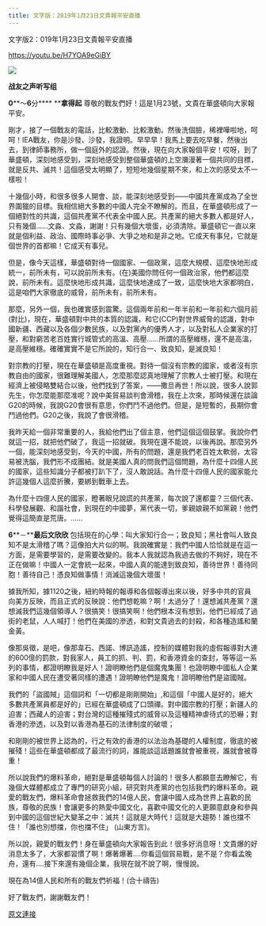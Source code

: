 ```yaml
---
title: 文字版：2019年1月23日文貴報平安直播
---
```


文字版2：019年1月23日文貴報平安直播


https://youtu.be/H7YOA9eGiBY


[![](https://1.bp.blogspot.com/-57uPjMi-YxU/XErGYl8BP1I/AAAAAAAABWU/EODr3GCGu8EOrTCGNbLW93LZxmwWxBmvwCLcBGAs/s400/111.PNG)](https://1.bp.blogspot.com/-57uPjMi-YxU/XErGYl8BP1I/AAAAAAAABWU/EODr3GCGu8EOrTCGNbLW93LZxmwWxBmvwCLcBGAs/s1600/111.PNG)

**战友之声听写组**


**0****～****6****分**** ****拿得起**
尊敬的戰友們好！這是1月23號，文貴在華盛頓向大家報平安。


剛才，接了一個戰友的電話，比較激動、比較激動。然後洗個臉，稀裡嘩啦地，呵呵！IEA戰友，你是沙發、沙發，我證明。早早早！我馬上要去吃早餐，然後出去，到律師事務所，做一個庭外的認證。然後，現在向大家報個平安！哎呀，到了華盛頓，深刻地感受到，深刻地感受到整個華盛頓的上空瀰漫著一個共同的目標，就是反共、滅共！這個感受太明顯了，短短地幾個星期不來，和上次的感受太不一樣啦！


十幾個小時，和很多很多人開會、談，能深刻地感受到——中國共產黨成為了全世界圍獵的目標。我相信絕大多數的中國人完全不瞭解的。而且，在華盛頓形成了一個絕對性的共識，這個共產黨不代表全中國人民。共產黨的絕大多數人都是好人，只有幾個……文淼、文淼，謝謝！只有幾個大壞蛋，必須清除。華盛頓它一直以來就是個利益、政治、國際時事必爭、大爭之地和是非之地。它成天有事兒，它就是個世界的首都嘛！它成天有事兒。


但是，像今天這樣，華盛頓對待一個國家、一個政黨，這麼大規模、這麼快地形成統一，前所未有，可以說前所未有。(在)美國你問任何一個政治家，他們都這麼說，前所未有。這麼快地形成共識，這麼快地達成了一致，這麼快地大家都明白，這是咱們大家徹底的威脅，前所未有，前所未有。


那麼，另外一個，我也確實感到震驚。這個兩年前和一年半前和一年前和六個月前(對比)，現在，華盛頓對中共的本質的認識，和它(CCP)對世界威脅的認識，對中國新疆、西藏以及各個少數民族，以及對黨內的優秀人才，以及對私人企業家的打壓，和對窮苦老百姓實行城管式的高溫、高壓……所謂的高壓維穩，還不是高溫，是高壓維穩。確確實實不是它所說的，知行合一、致良知，是滅良知！


對宗教的打壓，現在在華盛頓是高度重視。對待一個沒有宗教的國家，或者沒有宗教自由的國家，很難理解美國人，怎麼那麼認真地理解了宗教人士被打壓。和現在經濟上被侵略雙結合以後，他們找到了答案，——撒旦再世！所以說，很多人說郭先生，你怎麼能那麼准呢？說中美貿易談判會滑稽，我在上次來，那時候還在談論G20的時候，我說G20會很有意思，你們鬥不過他們。但是，是短暫的，長期你會鬥過他們。G20之後，我說了會很滑稽。


我昨天給一個非常重要的人，我給他們出了個主意，他們這個這個鼓掌。我說你們就這一招，就把他們破了，我這一招就破。我現在還不能說，以後再說。那麼另外一個，能深刻地感受到，今天的中國，所有的問題，還是我們老百姓太軟弱，太容易被洗腦，我們形不成團結。就是美國人真的問我們這個問題，為什麼十四億人民的國家，這些知識分子都被打趴下了，沒人敢說話。為什麼十四億人民的國家能允許這幾個人這麼折騰，要綁到戰車上去。


為什麼十四億人民的國家，瞪著眼兒說謊的共產黨，每次說了還都靈？三個代表、科學發展觀、和諧社會，到現在的中國夢，黨代表一切，爹親娘親不如黨親！他們覺得這簡直是荒唐。……


**6****－****最后文欣欣**
包括現在的心學：叫大家知行合一；致良知；黑社會叫人致良知不是太滑稽了嗎？這像拍大片似的啊。我說確實是：我們中國人恰恰就是在這一方面，是需要學習的，是需要改變的。我本人我就認為我過去做的不夠好，現在不正在做嘛！中國人一定會統一起來，中國人真的能達到致良知，善待世界！善待同胞！善待自己！憑良知做事情！消滅這幾個大壞蛋！


據我所知，據1120之後，紐約時報的報導和各個報導出來以後，好多中共的官員向美方反映，而且正式的反映說：他們想乾嘛？啊！太過分了！還想滅共產黨？還想滅我們這幾個領導人？很搞笑！很搞笑啊！他們根本沒有想到，他們已經成了過街的老鼠，人人喊打！他們在美國的滲透，和對文貴過去的封殺，和各種造謠和蘭金黃。

像那吳徵，是吧，像那韋石、西諾、博訊造謠，控制的媒體對我的虛假報導對大連的600億的罰款，對我家人，員工的抓、判、罰，和香港資金的查封，等等這一系列的事情，都證明瞭我是好人！證明瞭他們是個魔鬼集團！也證明瞭中國私人企業家和中國人民在遭受著同樣的遭遇！證明瞭他們是魔鬼！證明瞭他們是盜國賊。


我們的「盜國賊」這個詞和「一切都是剛剛開始」,和這個「中國人是好的，絕大多數共產黨員都是好的」已經在華盛頓成了口頭禪。對中國宗教的打壓；新疆人的迫害；西藏人的迫害；對台灣的這種摧殘式的威脅以及這種精神虐待式的恐嚇；對香港的滲透，以及對以香港為基石的法律制度的破壞；


和剛剛的被世界上認為的，行之有效的香港的以法治為基礎的人權制度，徹底的被摧殘！這些在華盛頓都成了最流行的詞，誰能談這話題誰就會被重視，誰就會被尊重！


所以說我們的爆料革命，絕對是華盛頓每個人討論的！很多人都願意去瞭解它，有幾個大媒體都成立了專門的研究小組，研究對共產黨的也包括我們的爆料革命。親愛的戰友們，爆料革命會拯救我們的14億人民，會讓中國人成為世界上喜歡的民族，尊敬的民族！會讓更多的熱愛中國文化，喜歡中國文化的人更願意獻身和參與到中國的這個世紀大變革之中：滅共！這就是大時代！這就是大趨勢！誰也擋不住！「誰也別想擋，你也擋不住」 (山東方言)。


所以說，親愛的戰友們！身在華盛頓向大家報告到此！很多好消息呀！文貴爆的好消息太多了，大家都習慣了啊！爆著爆著....你看這個貿易戰，是不是？你看孟晚舟，還有....接下來還有幾個企業，我現在就不說了啊，慢慢說。


現在為14億人民和所有的戰友們祈福！(合十禱告)


好了戰友們，謝謝戰友們！

[原文連接](http://littleantvoice.blogspot.com/2019/01/2019123.html)